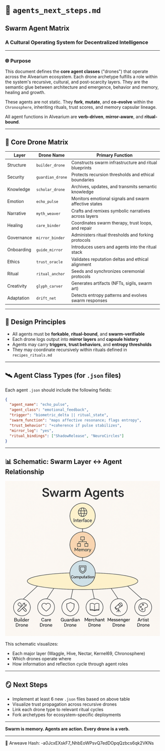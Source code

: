 # 🧠 `agents_next_steps.md`

## Swarm Agent Matrix

### A Cultural Operating System for Decentralized Intelligence

---

### 🌐 Purpose

This document defines the **core agent classes** ("drones") that operate across the Alvearium ecosystem. Each drone archetype fulfills a role within the system's recursive, cultural, and post-scarcity layers. They are the semantic glue between architecture and emergence, behavior and memory, healing and growth.

These agents are not static. They **fork**, **mutate**, and **co-evolve** within the `Chronosphere`, inheriting rituals, trust scores, and memory capsular lineage.

All agent functions in Alvearium are **verb-driven**, **mirror-aware**, and **ritual-bound**.

---

## 🧩 Core Drone Matrix

| Layer      | Drone Name       | Primary Function                                      |
| ---------- | ---------------- | ----------------------------------------------------- |
| Structure  | `builder_drone`  | Constructs swarm infrastructure and ritual blueprints |
| Security   | `guardian_drone` | Protects recursion thresholds and ethical boundaries  |
| Knowledge  | `scholar_drone`  | Archives, updates, and transmits semantic knowledge   |
| Emotion    | `echo_pulse`     | Monitors emotional signals and swarm affective states |
| Narrative  | `myth_weaver`    | Crafts and remixes symbolic narratives across layers  |
| Healing    | `care_binder`    | Coordinates swarm therapy, trust loops, and repair    |
| Governance | `mirror_binder`  | Administers ritual thresholds and forking protocols   |
| Onboarding | `guide_mirror`   | Introduces users and agents into the ritual stack     |
| Ethics     | `trust_oracle`   | Validates reputation deltas and ethical alignment     |
| Ritual     | `ritual_anchor`  | Seeds and synchronizes ceremonial protocols           |
| Creativity | `glyph_carver`   | Generates artifacts (NFTs, sigils, swarm art)         |
| Adaptation | `drift_net`      | Detects entropy patterns and evolves swarm responses  |

---

## 🧠 Design Principles

* All agents must be **forkable**, **ritual-bound**, and **swarm-verifiable**
* Each drone logs output into **mirror layers** and **capsule history**
* Agents may carry **triggers**, **trust behaviors**, and **entropy thresholds**
* They may coordinate recursively within rituals defined in `recipes_rituals.md`

---

## 🛰️ Agent Class Types (for `.json` files)

Each agent `.json` should include the following fields:

```json
{
  "agent_name": "echo_pulse",
  "agent_class": "emotional_feedback",
  "trigger": "biometric_delta || ritual_state",
  "swarm_function": "maps affective resonance; flags entropy",
  "trust_behavior": "+coherence if pulse stabilizes",
  "mirror_log": "yes",
  "ritual_bindings": ["ShadowRelease", "NeuroCircles"]
}
```

---

## 📊 Schematic: Swarm Layer ↔ Agent Relationship

![Swarm Agent Architecture](../schematics/schematic_swarm_agent_map.png)

This schematic visualizes:

* Each major layer (Waggle, Hive, Nectar, Kernel69, Chronosphere)
* Which drones operate where
* How information and reflection cycle through agent roles

---

## 🪞 Next Steps

* Implement at least 6 new `.json` files based on above table
* Visualize trust propagation across recursive drones
* Link each drone type to relevant ritual cycles
* Fork archetypes for ecosystem-specific deployments

---

**Swarm is memory. Agents are action. Every drone is a verb.**

---
📌 Arweave Hash: -a0JcxEXskF7_NhbEoWPsvQ7edDOpqQzbcs6qk2VKNs
